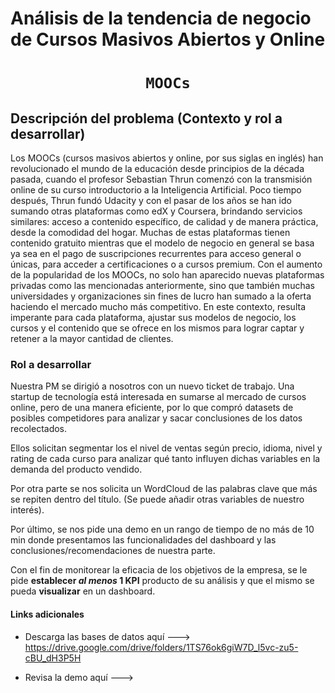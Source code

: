 # Análisis de la tendencia de negocio de Cursos Masivos Abiertos y Online

#  <h1 align="center"> **`MOOCs`** </h1>


## **Descripción del problema (Contexto y rol a desarrollar)**

Los MOOCs (cursos masivos abiertos y online, por sus siglas en inglés) han revolucionado el mundo de la educación desde principios de la década pasada, cuando el profesor Sebastian Thrun comenzó con la transmisión online de su curso introductorio a la Inteligencia Artificial. Poco tiempo después, Thrun fundó Udacity y con el pasar de los años se han ido sumando otras plataformas como edX y Coursera, brindando servicios similares: acceso a contenido específico, de calidad y de manera práctica, desde la comodidad del hogar. Muchas de estas plataformas tienen contenido gratuito mientras que el modelo de negocio en general se basa ya sea en el pago de suscripciones recurrentes para acceso general o únicas, para acceder a certificaciones o a cursos premium.
Con el aumento de la popularidad de los MOOCs, no solo han aparecido nuevas plataformas privadas como las mencionadas anteriormente, sino que también muchas universidades y organizaciones sin fines de lucro han sumado a la oferta haciendo el mercado mucho más competitivo. En este contexto, resulta imperante para cada plataforma, ajustar sus modelos de negocio, los cursos y el contenido que se ofrece en los mismos para lograr captar y retener a la mayor cantidad de clientes.

### Rol a desarrollar

Nuestra PM se dirigió a nosotros con un nuevo ticket de trabajo. Una startup de tecnología está interesada en sumarse al mercado de cursos online, pero de una manera eficiente, por lo que compró datasets de posibles competidores para analizar y sacar conclusiones de los datos recolectados.

Ellos solicitan segmentar los el nivel de ventas según precio, idioma, nivel y rating de cada curso para analizar qué tanto influyen dichas variables en la demanda del producto vendido.

Por otra parte se nos solicita un WordCloud de las palabras clave que más se repiten dentro del título. (Se puede añadir otras variables de nuestro interés). 

Por último, se nos pide una demo en un rango de tiempo de no más de 10 min donde presentamos las funcionalidades del dashboard y las conclusiones/recomendaciones de nuestra parte.

Con el fin de monitorear la eficacia de los objetivos de la empresa, se le pide **establecer _al menos_ 1 KPI** producto de su análisis y que el mismo se pueda **visualizar** en un dashboard.

#### Links adicionales

* Descarga las bases de datos aquí ---> https://drive.google.com/drive/folders/1TS76ok6giW7D_l5vc-zu5-cBU_dH3P5H

* Revisa la demo aquí ---> 




